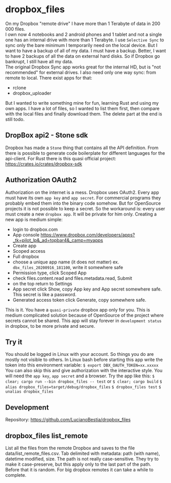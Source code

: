 [comment]: # (lmake_md_to_doc_comments segment start A)

# dropbox_files

[comment]: # (lmake_cargo_toml_to_md start)

[comment]: # (lmake_cargo_toml_to_md end)

[comment]: # (lmake_lines_of_code start)

[comment]: # (lmake_lines_of_code end)

On my Dropbox "remote drive" I have more than 1 Terabyte of data in 200 000 files.  
I own now 4 notebooks and 2 android phones and 1 tablet and not a single one has an internal drive with more than 1 Terabyte. I use `Selective Sync` to sync only the bare minimum I temporarily need on the local device. But I want to have a backup of all of my data. I must have a backup. Better, I want to have 2 backups of all the data on external hard disks. So if Dropbox go bankrupt, I still have all my data.  
The original Dropbox Sync app works great for the internal HD, but is "not recommended" for external drives. I also need only one way sync: from remote to local. There exist apps for that:
- rclone
- dropbox_uploader

But I wanted to write something mine for fun, learning Rust and using my own apps.
I have a lot of files, so I wanted to list them first, then compare with the local files and finally download them. The delete part at the end is still todo.

## DropBox api2 - Stone sdk

Dropbox has made a `Stone` thing that contains all the API definition. From there is possible to generate code boilerplate for different languages for the api-client. 
For Rust there is this quasi official project:  
<https://crates.io/crates/dropbox-sdk>  

## Authorization OAuth2

Authorization on the internet is a mess. Dropbox uses OAuth2.
Every app must have its own `app key` and `app secret`. 
For commercial programs they probably embed them into the binary code somehow. But for OpenSource projects it is not possible to keep a secret. So the workaround is: every user must create a new `dropbox app`. It will be private for him only. Creating a new app is medium simple:
- login to dropbox.com
- App console <https://www.dropbox.com/developers/apps?_tk=pilot_lp&_ad=topbar4&_camp=myapps>
- Create app
- Scoped access
- Full dropbox
- choose a unique app name (it does not matter) ex. `dbx_files_20200916_181100`, write it somewhere safe
- Permission type, click Scoped App
- check files.content.read and files.metadata.read, Submit
- on the top return to Settings
- App secret click Show, copy App key and App secret somewhere safe. This secret is like a password.
- Generated access token click Generate, copy somewhere safe.

This is it. You have a `quasi-private` dropbox app only for you. 
This is medium complicated solution because of OpenSource of the project where secrets cannot be shared.
This app will stay forever in `development status` in dropbox, to be more private and secure.

## Try it

You should be logged in Linux with your account. So things you do are mostly not visible to others.
In Linux bash before starting this app write the token into this environment variable:
`$ export DBX_OAUTH_TOKEN=xx.xxxxx`
You can also skip this and give authorization with the interactive style.
You will need the `app key`, `app secret` and a browser.
Try the app like this:
`$ clear; cargo run --bin dropbox_files -- test`
or
`$ clear; cargo build`
`$ alias dropbox_files=target/debug/dropbox_files`
`$ dropbox_files test`
`$ unalias dropbox_files`

[comment]: # (lmake_md_to_doc_comments segment end A)

## Development

Repository:
<https://github.com/LucianoBestia/dropbox_files>  

## dropbox_files list_remote

List all the files from the remote Dropbox and saves to the file data/list_remote_files.csv.
Tab delimited with metadata: path (with name), datetime modified, size.
The path is not really case-sensitive. They try to make it case-preserve, but this apply only to the last part of the path. Before that it is random.
For big dropbox remotes it can take a while to complete.
